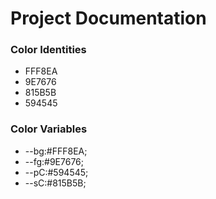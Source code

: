 # Project Documentation
### Color Identities
* FFF8EA
* 9E7676
* 815B5B
* 594545
### Color Variables
* --bg:#FFF8EA;
* --fg:#9E7676;
* --pC:#594545;
* --sC:#815B5B;